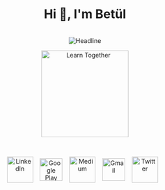 <h1 align="center">Hi 👋, I'm Betül</h1>
<br/>
<div align="center">
  <img src="https://readme-typing-svg.herokuapp.com?font=Kalam&size=35&color=30DC72&center=true&vCenter=true&width=600&height=100&lines=I'm+a+Jr.Android+Developer;I'm+a+Computer+Engineer" alt="Headline" />
</div>
<p align="center">
<img src="https://media.giphy.com/media/ShoVlIk8TdFUnHhS3x/giphy.gif" width='200'alt="Learn Together"/>
</p>
<br/>
<p align="center">
<a href="https://linkedin.com/in/betulantep"><img src="https://img.icons8.com/nolan/344/2AF598/009EFD/linkedin.png" alt="LinkedIn" width="60" align="center"/></a>&nbsp&nbsp&nbsp
<a href="https://play.google.com/store/apps/developer?id=Bet%C3%BCl+Antep"><img src="https://img.icons8.com/nolan/344/2AF598/009EFD/google-play.png" alt="Google Play Store" width="52" align="center"/></a>&nbsp&nbsp&nbsp
<a href="https://medium.com/@betulantep"><img src="https://img.icons8.com/nolan/344/2AF598/009EFD/medium-new.png" alt="Medium" width="60" align="center"/></a>&nbsp&nbsp&nbsp
<a href="mailto:betulantep0@gmail.com"><img src="https://img.icons8.com/nolan/344/2AF598/009EFD/gmail.png" alt="Gmail" width="52" align="center"/></a>&nbsp&nbsp&nbsp
<a href="https://twitter.com/betulantep"><img src="https://img.icons8.com/nolan/344/2AF598/009EFD/twitter-squared.png" alt="Twitter" width="60" align="center"/></a>&nbsp&nbsp&nbsp
</p>
